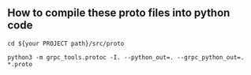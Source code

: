 
## How to compile these proto files into python code
```shell
cd ${your PROJECT path}/src/proto

python3 -m grpc_tools.protoc -I. --python_out=. --grpc_python_out=. *.proto
```
